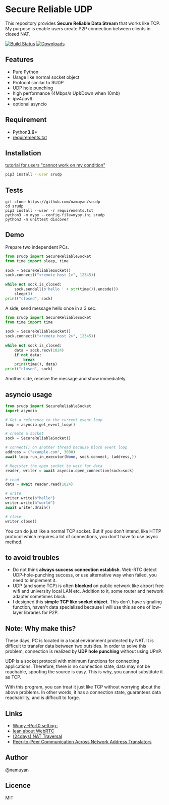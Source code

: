 Secure Reliable UDP
====
This repository provides **Secure Reliable Data Stream** that works like TCP.  
My purpose is enable users create P2P connection between clients in closed NAT.

[![Build Status](https://travis-ci.org/namuyan/srudp.svg?branch=master)](https://travis-ci.org/namuyan/srudp)
[![Downloads](https://pepy.tech/badge/srudp)](https://pepy.tech/project/srudp)

Features
----
* Pure Python
* Usage like normal socket object
* Protocol similar to RUDP
* UDP hole punching
* high performance (4Mbps/s Up&Down when 10mb)
* ipv4/ipv6
* optional asyncio

Requirement
----
* Python**3.6+**
* [requirements.txt](requirements.txt)

Installation
----
[tutorial for users "cannot work on my condition"](TUTORIAL.md)
```bash
pip3 install --user srudp
```

Tests
----
```commandline
git clone https://github.com/namuyan/srudp
cd srudp
pip3 install --user -r requirements.txt
python3 -m mypy --config-file=mypy.ini srudp
python3 -m unittest discover
```

Demo
----
Prepare two independent PCs.
```python
from srudp import SecureReliableSocket
from time import sleep, time
 
sock = SecureReliableSocket()
sock.connect(("<remote host 1>", 12345))
 
while not sock.is_closed:
    sock.sendall(b'hello ' + str(time()).encode())
    sleep(3)
print("closed", sock)
```
A side, send message hello once in a 3 sec.

```python
from srudp import SecureReliableSocket
from time import time
 
sock = SecureReliableSocket()
sock.connect(("<remote host 2>", 12345))
 
while not sock.is_closed:
    data = sock.recv(1024)
    if not data:
        break
    print(time(), data)
print("closed", sock)
```
Another side, receive the message and show immediately.

asyncio usage
----
```python
from srudp import SecureReliableSocket
import asyncio

# Get a reference to the current event loop
loop = asyncio.get_event_loop()

# create a socket
sock = SecureReliableSocket()

# connect() on another thread because block event loop
address = ("example.com", 3000)
await loop.run_in_executor(None, sock.connect, (address,))

# Register the open socket to wait for data
reader, writer = await asyncio.open_connection(sock=sock)

# read
data = await reader.read(1024)

# write
writer.write(b"hello")
writer.write(b"world")
await writer.drain()

# close
writer.close()
```
You can do just like a normal TCP socket.
But if you don't intend, like HTTP protocol which requires a lot of connections,
you don't have to use async method.

to avoid troubles
----
* Do not think **always success connection  establish**.
Web-RTC detect UDP-hole-punching success, or use alternative way when failed, you need to implement it.
* UDP (and some TCP) is often **blocked** on public network
like airport free wifi and university local LAN etc.
Addition to it, some router and network adapter sometimes block.
* I designed this **simple TCP like socket object**.
This don't have signaling function, haven't data specialized because
I will use this as one of low-layer libraries for P2P.

Note: Why make this?
----
These days, PC is located in a local environment protected by NAT.
It is difficult to transfer data between two outsides.
In order to solve this problem, connection is realized by **UDP hole punching**
without using UPnP.

UDP is a socket protocol with minimum functions for connecting applications.
Therefore, there is no connection state, data may not be reachable,
spoofing the source is easy. This is why, you cannot substitute it as TCP.

With this program, you can treat it just like TCP without worrying about the above problems.
In other words, it has a connection state, guarantees data reachability, and is difficult to forge.

Links
----
* [Winny -Port0 setting-](http://winny.4th.jp/lesson1/port.html)
* [lean about WebRTC](https://qiita.com/mush/items/121e45fefed009b6ad5e)
* [(24days) NAT Traversal](https://tech-blog.cerevo.com/adventcalendar2016/advent24/)
* [Peer-to-Peer Communication Across Network Address Translators](https://bford.info/pub/net/p2pnat/)

Author
----
[@namuyan](https://twitter.com/namuyan_mine)

Licence
----
MIT
